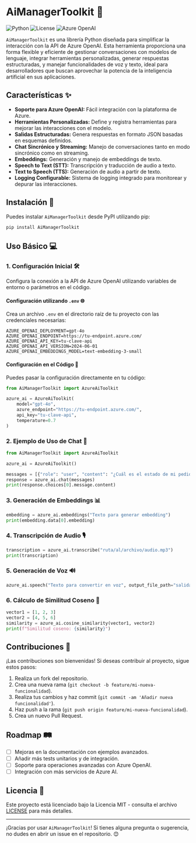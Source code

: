 # AiManagerToolkit 🤖

![Python](https://img.shields.io/badge/python-3.8%2B-blue)
![License](https://img.shields.io/badge/license-MIT-green)
![Azure OpenAI](https://img.shields.io/badge/Azure%20OpenAI-✔️-blue)

`AiManagerToolkit` es una librería Python diseñada para simplificar la interacción con la API de Azure OpenAI. Esta herramienta proporciona una forma flexible y eficiente de gestionar conversaciones con modelos de lenguaje, integrar herramientas personalizadas, generar respuestas estructuradas, y manejar funcionalidades de voz y texto, ideal para desarrolladores que buscan aprovechar la potencia de la inteligencia artificial en sus aplicaciones.

## Características ✨

- **Soporte para Azure OpenAI:** Fácil integración con la plataforma de Azure.
- **Herramientas Personalizadas:** Define y registra herramientas para mejorar las interacciones con el modelo.
- **Salidas Estructuradas:** Genera respuestas en formato JSON basadas en esquemas definidos.
- **Chat Sincrónico y Streaming:** Manejo de conversaciones tanto en modo sincrónico como en streaming.
- **Embeddings:** Generación y manejo de embeddings de texto.
- **Speech to Text (STT):** Transcripción y traducción de audio a texto.
- **Text to Speech (TTS):** Generación de audio a partir de texto.
- **Logging Configurable:** Sistema de logging integrado para monitorear y depurar las interacciones.

## Instalación 🚀

Puedes instalar `AiManagerToolkit` desde PyPI utilizando pip:

```bash
pip install AiManagerToolkit
```

## Uso Básico 💻

### 1. Configuración Inicial 🛠️

Configura la conexión a la API de Azure OpenAI utilizando variables de entorno o parámetros en el código.

#### Configuración utilizando `.env` 🌐

Crea un archivo `.env` en el directorio raíz de tu proyecto con las credenciales necesarias:

```env
AZURE_OPENAI_DEPLOYMENT=gpt-4o
AZURE_OPENAI_ENDPOINT=https://tu-endpoint.azure.com/
AZURE_OPENAI_API_KEY=tu-clave-api
AZURE_OPENAI_API_VERSION=2024-06-01
AZURE_OPENAI_EMBEDDINGS_MODEL=text-embedding-3-small
```

#### Configuración en el Código 🔧

Puedes pasar la configuración directamente en tu código:

```python
from AiManagerToolkit import AzureAiToolkit

azure_ai = AzureAiToolkit(
    model="gpt-4o",
    azure_endpoint="https://tu-endpoint.azure.com/",
    api_key="tu-clave-api",
    temperature=0.7
)
```

### 2. Ejemplo de Uso de Chat 🔄

```python
from AiManagerToolkit import AzureAiToolkit

azure_ai = AzureAiToolkit()

messages = [{"role": "user", "content": "¿Cuál es el estado de mi pedido?"}]
response = azure_ai.chat(messages)
print(response.choices[0].message.content)
```

### 3. Generación de Embeddings 📊

```python
embedding = azure_ai.embeddings("Texto para generar embedding")
print(embedding.data[0].embedding)
```

### 4. Transcripción de Audio 🎙️

```python
transcription = azure_ai.transcribe("ruta/al/archivo/audio.mp3")
print(transcription)
```

### 5. Generación de Voz 🔊

```python
azure_ai.speech("Texto para convertir en voz", output_file_path="salida.mp3")
```

### 6. Cálculo de Similitud Coseno 📐

```python
vector1 = [1, 2, 3]
vector2 = [4, 5, 6]
similarity = azure_ai.cosine_similarity(vector1, vector2)
print(f"Similitud coseno: {similarity}")
```

## Contribuciones 👥

¡Las contribuciones son bienvenidas! Si deseas contribuir al proyecto, sigue estos pasos:

1. Realiza un fork del repositorio.
2. Crea una nueva rama (`git checkout -b feature/mi-nueva-funcionalidad`).
3. Realiza tus cambios y haz commit (`git commit -am 'Añadir nueva funcionalidad'`).
4. Haz push a la rama (`git push origin feature/mi-nueva-funcionalidad`).
5. Crea un nuevo Pull Request.

## Roadmap 🛤️

- [ ] Mejoras en la documentación con ejemplos avanzados.
- [ ] Añadir más tests unitarios y de integración.
- [ ] Soporte para operaciones avanzadas con Azure OpenAI.
- [ ] Integración con más servicios de Azure AI.

## Licencia 📄

Este proyecto está licenciado bajo la Licencia MIT - consulta el archivo [LICENSE](LICENSE) para más detalles.

---

¡Gracias por usar `AiManagerToolkit`! Si tienes alguna pregunta o sugerencia, no dudes en abrir un issue en el repositorio. 😊